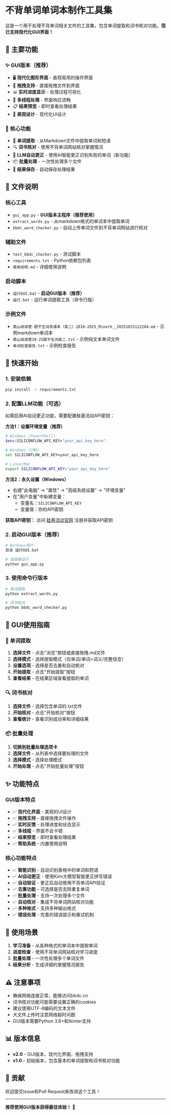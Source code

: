 # 不背单词单词本制作工具集

这是一个用于处理不背单词相关文件的工具集，包含单词提取和词书核对功能。**现已支持现代化GUI界面！**

## 🎯 主要功能

### ✨ GUI版本（推荐）
- 🖥️ **现代化图形界面** - 直观易用的操作界面
- 📁 **拖拽支持** - 直接拖拽文件到界面
- 📊 **实时进度显示** - 处理过程可视化
- 🔄 **多线程处理** - 界面响应流畅
- 📋 **结果预览** - 即时查看处理结果
- 🎨 **美观设计** - 现代化UI设计

### 🔧 核心功能
- 📝 **单词提取** - 从Markdown文件中提取单词和短语
- 🔍 **词书核对** - 使用不背单词网站核对掌握情况
- 🤖 **LLM自动更正** - 使用AI智能更正识别失败的单词（新功能）
- 📦 **批量处理** - 一次性处理多个文件
- 💾 **结果保存** - 自动保存处理结果

## 📁 文件说明

### 核心工具
- `gui_app.py` - **GUI版本主程序（推荐使用）**
- `extract_words.py` - 从markdown格式的单词本中提取单词
- `bbdc_word_checker.py` - 自动上传单词文件到不背单词网站进行核对

### 辅助文件
- `test_bbdc_checker.py` - 测试脚本
- `requirements.txt` - Python依赖包列表
- `使用说明.md` - 详细使用说明

### 启动脚本
- `运行GUI.bat` - **启动GUI版本（推荐）**
- `运行.bat` - 运行单词提取工具（命令行版）

### 示例文件
- `南山阅读营·题干生词背诵本（英二）2010-2025_MinerU__20251015122204.md` - 示例markdown单词本
- `南山阅读营10-25题干生词英二.txt` - 示例纯文本单词文件
- `单词检查报告.txt` - 示例检查报告

## 🚀 快速开始

### 1. 安装依赖
```bash
pip install -r requirements.txt
```

### 2. 配置LLM功能（可选）
如需启用AI自动更正功能，需要配置硅基流动API密钥：

**方法1：设置环境变量（推荐）**
```bash
# Windows (PowerShell)
$env:SILICONFLOW_API_KEY="your_api_key_here"

# Windows (CMD)
set SILICONFLOW_API_KEY=your_api_key_here

# Linux/Mac
export SILICONFLOW_API_KEY="your_api_key_here"
```

**方法2：永久设置（Windows）**
- 右键"此电脑" → "属性" → "高级系统设置" → "环境变量"
- 在"用户变量"中新建变量：
  - 变量名：`SILICONFLOW_API_KEY`
  - 变量值：你的API密钥

**获取API密钥：**
访问 [硅基流动官网](https://siliconflow.cn) 注册并获取API密钥

### 2. 启动GUI版本（推荐）
```bash
# Windows用户
双击 运行GUI.bat

# 或直接运行
python gui_app.py
```

### 3. 使用命令行版本
```bash
# 单词提取
python extract_words.py

# 词书核对
python bbdc_word_checker.py
```

## 🎨 GUI使用指南

### 📝 单词提取
1. **选择文件** - 点击"浏览"按钮或直接拖拽.md文件
2. **选择模式** - 选择提取模式（仅单词/单词+词义/完整信息）
3. **设置选项** - 选择是否去重和自动核对
4. **开始提取** - 点击"开始提取"按钮
5. **查看结果** - 在结果区域查看提取的单词

### 🔍 词书核对
1. **选择文件** - 选择包含单词的.txt文件
2. **开始核对** - 点击"开始核对"按钮
3. **查看统计** - 查看识别成功率和详细结果

### 📦 批量处理
1. **切换到批量处理选项卡**
2. **选择文件** - 从列表中选择要处理的文件
3. **选择模式** - 选择处理模式
4. **开始处理** - 点击"开始批量处理"按钮

## ✨ 功能特点

### GUI版本特点
- ✅ **现代化界面** - 美观的UI设计
- ✅ **拖拽支持** - 直接拖拽文件操作
- ✅ **实时反馈** - 处理进度和状态显示
- ✅ **多线程** - 界面不会卡顿
- ✅ **结果预览** - 即时查看处理结果
- ✅ **帮助系统** - 内置使用说明

### 核心功能特点
- ✅ **智能识别** - 自动识别表格中的单词和短语
- ✅ **AI自动更正** - 使用Kimi大模型智能更正拼写错误
- ✅ **自动验证** - 更正后自动使用不背单词API验证
- ✅ **去重功能** - 可选择是否去除重复单词
- ✅ **批量处理** - 支持一次处理多个文件
- ✅ **自动核对** - 集成不背单词网站核对功能
- ✅ **多种格式** - 支持多种输出格式
- ✅ **错误处理** - 完善的错误提示和重试机制

## 🎯 使用场景

1. **学习准备** - 从各种格式的单词本中提取单词
2. **进度检查** - 使用不背单词网站核对学习进度
3. **批量处理** - 一次性处理多个单词文件
4. **结果分析** - 生成详细的掌握情况报告

## ⚠️ 注意事项

- 确保网络连接正常，能够访问bbdc.cn
- 词书核对功能可能需要设置正确的cookies
- 建议使用UTF-8编码的文本文件
- 大文件上传时注意网络超时问题
- GUI版本需要Python 3.6+和tkinter支持

## 📊 版本信息

- **v2.0** - GUI版本，现代化界面，拖拽支持
- **v1.0** - 初始版本，包含基本的单词提取和词书核对功能

## 🤝 贡献

欢迎提交Issue和Pull Request来改进这个工具！

---

**推荐使用GUI版本获得最佳体验！** 🎉


